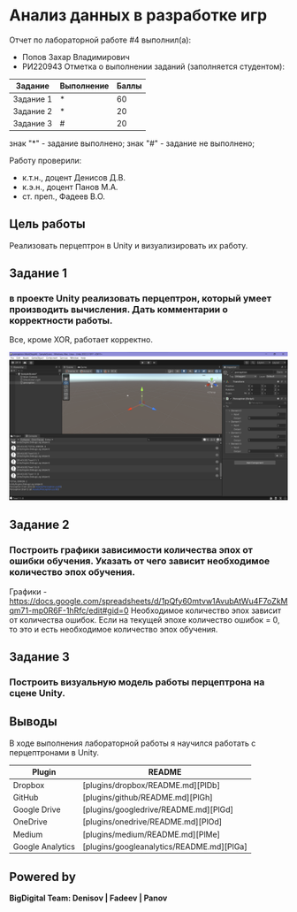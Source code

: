 # Анализ данных в разработке игр
Отчет по лабораторной работе #4 выполнил(а):
- Попов Захар Владимирович
- РИ220943
Отметка о выполнении заданий (заполняется студентом):

| Задание | Выполнение | Баллы |
| ------ | ------ | ------ |
| Задание 1 | * | 60 |
| Задание 2 | * | 20 |
| Задание 3 | # | 20 |

знак "*" - задание выполнено; знак "#" - задание не выполнено;

Работу проверили:
- к.т.н., доцент Денисов Д.В.
- к.э.н., доцент Панов М.А.
- ст. преп., Фадеев В.О.

## Цель работы
Реализовать перцептрон в Unity и визуализировать их работу.

## Задание 1
### в проекте Unity реализовать перцептрон, который умеет производить вычисления. Дать комментарии о корректности работы.
Все, кроме XOR, работает корректно.

![Screnshot](https://github.com/ZVPopovUrfu/lab4/blob/main/Screenshot%202023-11-28%20205301.png)

## Задание 2
### Построить графики зависимости количества эпох от ошибки  обучения. Указать от чего зависит необходимое количество эпох обучения.
Графики - https://docs.google.com/spreadsheets/d/1pQfy60mtvw1AvubAtWu4F7oZkMqm71-mp0R6F-1hRfc/edit#gid=0
Необходимое количество эпох зависит от количества ошибок. Если на текущей эпохе количество ошибок = 0, то это и есть необходимое количество эпох обучения.

## Задание 3
### Построить визуальную модель работы перцептрона на сцене Unity.

## Выводы
В ходе выполнения лабораторной работы я научился работать с перцептронами в Unity.

| Plugin | README |
| ------ | ------ |
| Dropbox | [plugins/dropbox/README.md][PlDb] |
| GitHub | [plugins/github/README.md][PlGh] |
| Google Drive | [plugins/googledrive/README.md][PlGd] |
| OneDrive | [plugins/onedrive/README.md][PlOd] |
| Medium | [plugins/medium/README.md][PlMe] |
| Google Analytics | [plugins/googleanalytics/README.md][PlGa] |

## Powered by

**BigDigital Team: Denisov | Fadeev | Panov**
